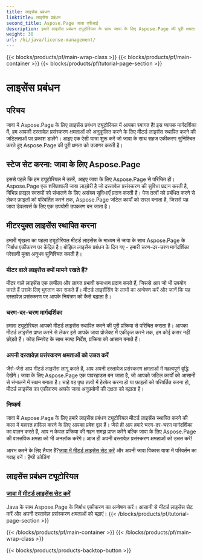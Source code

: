 ```yaml
---
title: लाइसेंस प्रबंधन
linktitle: लाइसेंस प्रबंधन
second_title: Aspose.Page जावा एपीआई
description: हमारे लाइसेंस प्रबंधन ट्यूटोरियल के साथ जावा के लिए Aspose.Page की पूरी क्षमता को अनलॉक करें। दस्तावेज़ प्रसंस्करण क्षमताओं को बढ़ावा देने के लिए निर्बाध रूप से मीटर्ड लाइसेंस स्थापित करें।
weight: 30
url: /hi/java/license-management/
---
```


{{< blocks/products/pf/main-wrap-class >}}
{{< blocks/products/pf/main-container >}}
{{< blocks/products/pf/tutorial-page-section >}}

# लाइसेंस प्रबंधन

## परिचय

जावा में Aspose.Page के लिए लाइसेंस प्रबंधन ट्यूटोरियल में आपका स्वागत है! इस व्यापक मार्गदर्शिका में, हम आपकी दस्तावेज़ प्रसंस्करण क्षमताओं को अनुकूलित करने के लिए मीटर्ड लाइसेंस स्थापित करने की जटिलताओं पर प्रकाश डालेंगे। आइए एक ऐसी यात्रा शुरू करें जो जावा के साथ सहज एकीकरण सुनिश्चित करते हुए Aspose.Page की पूरी क्षमता को उजागर करती है।

## स्टेज सेट करना: जावा के लिए Aspose.Page

इससे पहले कि हम ट्यूटोरियल में उतरें, आइए जावा के लिए Aspose.Page से परिचित हों। Aspose.Page एक शक्तिशाली जावा लाइब्रेरी है जो दस्तावेज़ प्रसंस्करण की सुविधा प्रदान करती है, विभिन्न फ़ाइल स्वरूपों को संभालने के लिए असंख्य सुविधाएँ प्रदान करती है। पेज तत्वों को प्रबंधित करने से लेकर फ़ाइलों को परिवर्तित करने तक, Aspose.Page जटिल कार्यों को सरल बनाता है, जिससे यह जावा डेवलपर्स के लिए एक उपयोगी उपकरण बन जाता है।

## मीटरयुक्त लाइसेंस स्थापित करना

हमारी श्रृंखला का पहला ट्यूटोरियल मीटर्ड लाइसेंस के माध्यम से जावा के साथ Aspose.Page के निर्बाध एकीकरण पर केंद्रित है। बोझिल लाइसेंस प्रबंधन के दिन गए - हमारी चरण-दर-चरण मार्गदर्शिका परेशानी मुक्त अनुभव सुनिश्चित करती है।

### मीटर वाले लाइसेंस क्यों मायने रखते हैं?

मीटर वाले लाइसेंस एक लचीला और लागत प्रभावी समाधान प्रदान करते हैं, जिससे आप जो भी उपयोग करते हैं उसके लिए भुगतान कर सकते हैं। मीटर्ड लाइसेंसिंग के लाभों का अन्वेषण करें और जानें कि यह दस्तावेज़ प्रसंस्करण पर आपके नियंत्रण को कैसे बढ़ाता है।

### चरण-दर-चरण मार्गदर्शिका

हमारा ट्यूटोरियल आपको मीटर्ड लाइसेंस स्थापित करने की पूरी प्रक्रिया से परिचित कराता है। आपका मीटर्ड लाइसेंस प्राप्त करने से लेकर इसे आपके जावा प्रोजेक्ट में एकीकृत करने तक, हम कोई कसर नहीं छोड़ते हैं। कोड स्निपेट के साथ स्पष्ट निर्देश, प्रक्रिया को आसान बनाते हैं।

### अपनी दस्तावेज़ प्रसंस्करण क्षमताओं को उन्नत करें

जैसे-जैसे आप मीटर्ड लाइसेंस लागू करते हैं, आप अपनी दस्तावेज़ प्रसंस्करण क्षमताओं में महत्वपूर्ण वृद्धि देखेंगे। जावा के लिए Aspose.Page एक पावरहाउस बन जाता है, जो आपको जटिल कार्यों को आसानी से संभालने में सक्षम बनाता है। चाहे वह पृष्ठ तत्वों में हेरफेर करना हो या फ़ाइलों को परिवर्तित करना हो, मीटर्ड लाइसेंस का एकीकरण आपके जावा अनुप्रयोगों की दक्षता को बढ़ाता है।

### निष्कर्ष

जावा में Aspose.Page के लिए हमारे लाइसेंस प्रबंधन ट्यूटोरियल मीटर्ड लाइसेंस स्थापित करने की कला में महारत हासिल करने के लिए आपका प्रवेश द्वार हैं। जैसे ही आप हमारे चरण-दर-चरण मार्गदर्शिका का पालन करते हैं, आप न केवल प्रक्रिया की गहन समझ प्राप्त करेंगे बल्कि जावा के लिए Aspose.Page की वास्तविक क्षमता को भी अनलॉक करेंगे। आज ही अपनी दस्तावेज़ प्रसंस्करण क्षमताओं को उन्नत करें!

 आरंभ करने के लिए तैयार हैं?[जावा में मीटर्ड लाइसेंस सेट करें](./set-metered-license/) और अपनी जावा विकास यात्रा में परिवर्तन का गवाह बनें। हैप्पी कोडिंग!
## लाइसेंस प्रबंधन ट्यूटोरियल
### [जावा में मीटर्ड लाइसेंस सेट करें](./set-metered-license/)
Java के साथ Aspose.Page के निर्बाध एकीकरण का अन्वेषण करें। आसानी से मीटर्ड लाइसेंस सेट करें और अपनी दस्तावेज़ प्रसंस्करण क्षमताओं को बढ़ाएं।
{{< /blocks/products/pf/tutorial-page-section >}}

{{< /blocks/products/pf/main-container >}}
{{< /blocks/products/pf/main-wrap-class >}}

{{< blocks/products/products-backtop-button >}}
